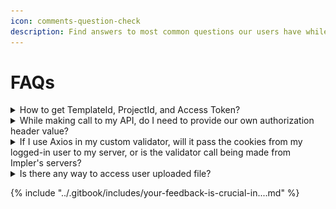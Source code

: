 ```yaml
---
icon: comments-question-check
description: Find answers to most common questions our users have while using Impler
---
```


# FAQs

<details>

<summary>How to get TemplateId, ProjectId, and Access Token?</summary>

1. Open the Import description and go to the Snippet portion of the Import.
2. Open the last item of the accordion, where you will find the necessary keys.

<img src="../.gitbook/assets/image (5) (1) (1).png" alt="Steps to get ProjectId, TemplateId and AccessToken for the Import" data-size="original">

</details>

<details>

<summary>While making call to my API, do I need to provide our own authorization header value?</summary>

Yes, you need to provide your authorization header value, which you can provide from the front end.

</details>

<details>

<summary>If I use Axios in my custom validator, will it pass the cookies from my logged-in user to my server, or is the validator call being made from Impler's servers?</summary>

No, logged-in user cookies won't be passed to your server. Validator calls are being made from Impler's servers.

</details>

<details>

<summary>Is there any way to access user uploaded file?</summary>

Yes, Impler provides a REST API endpoint to fetch a user-uploaded file. Here is CURL,

```
curl --location --request GET 'https://api.impler.io/v1/upload/:uploadId/files/original' \
--header 'accesskey: <ACCESS_TOKEN>'
```

You can get `:uploadId` using `Upload Complete` event and `ACCESS_TOKEN` will be available from the Settings panel.

API will send a file with headers `Content-Type` and `Content-Disposition` as values for file type and filename respectively.

</details>

{% include "../.gitbook/includes/your-feedback-is-crucial-in....md" %}
